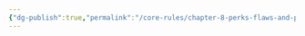```yaml
---
{"dg-publish":true,"permalink":"/core-rules/chapter-8-perks-flaws-and-points/perks-list/active/actions/move/dance/"}
---
```


